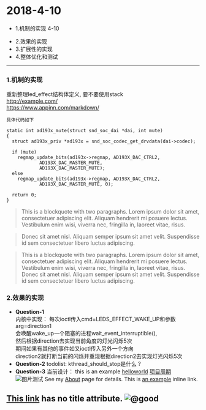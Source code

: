 #  2018-4-10

+ 1.机制的实现  4-10
* 2.效果的实现
* 3.扩展性的实现
* 4.整体优化和测试

---
### 1.机制的实现
重新整理led_effect结构体定义,
要不要使用stack  
<http://example.com/>  
https://www.appinn.com/markdown/

`具体代码如下`

    static int ad193x_mute(struct snd_soc_dai *dai, int mute)
    {
      struct ad193x_priv *ad193x = snd_soc_codec_get_drvdata(dai->codec);

      if (mute)
        regmap_update_bits(ad193x->regmap, AD193X_DAC_CTRL2,
                AD193X_DAC_MASTER_MUTE,
                AD193X_DAC_MASTER_MUTE);
      else
        regmap_update_bits(ad193x->regmap, AD193X_DAC_CTRL2,
                AD193X_DAC_MASTER_MUTE, 0);

      return 0;
    }


> This is a blockquote with two paragraphs. Lorem ipsum dolor sit amet,
 consectetuer adipiscing elit. Aliquam hendrerit mi posuere lectus.
 Vestibulum enim wisi, viverra nec, fringilla in, laoreet vitae, risus.

> Donec sit amet nisl. Aliquam semper ipsum sit amet velit. Suspendisse
> id sem consectetuer libero luctus adipiscing.


> This is a blockquote with two paragraphs. Lorem ipsum dolor sit amet,
consectetuer adipiscing elit. Aliquam hendrerit mi posuere lectus.
Vestibulum enim wisi, viverra nec, fringilla in, laoreet vitae, risus.
Donec sit amet nisl. Aliquam semper ipsum sit amet velit. Suspendisse
id sem consectetuer libero luctus adipiscing.


### 2.效果的实现
+ **Question-1**  
内核中实现：
    每次ioctl传入cmd=LEDS_EFFECT_WAKE_UP和参数arg=direction1  
    会唤醒wake_up一个阻塞的进程wait_event_interruptible(),  
    然后根据direction去实现当前角度的灯光闪烁5次  
    期间如果有其他的事件如又ioctl传入另外一个方向  
    direction2就打断当前的闪烁并重现根据direction2去实现灯光闪烁5次  
+ **Question-2**
todolist:  kthread_should_stop是什么 ?
+ **Question-3**
当前设计：
this is an example [helloworld](https://github.com/home-coder/awled-custom/blob/master/A810_LED_V0.1_20180224.pdf)
[项目周期](https://github.com/home-coder/awled-custom/blob/master/项目周期.pdf)
![图片测试](/home/jiangxj/图片/yang.jpeg)
See my [About](../../) page for details.
This is [an example](http://example.com/ "Title") inline link.

[This link](http://example.net/) has no title attribute.
![@good](/home/jiangxj/github/ArrayZhangWork/wiki/img/1495765358637.png)
------------
